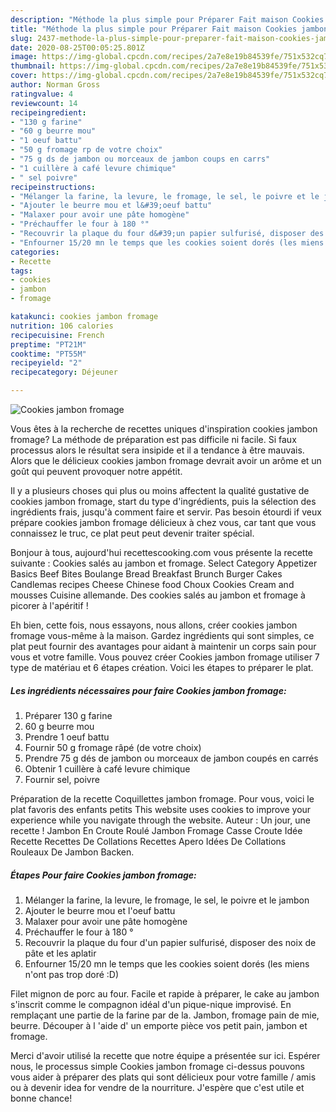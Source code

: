 ```yaml
---
description: "Méthode la plus simple pour Préparer Fait maison Cookies jambon fromage"
title: "Méthode la plus simple pour Préparer Fait maison Cookies jambon fromage"
slug: 2437-methode-la-plus-simple-pour-preparer-fait-maison-cookies-jambon-fromage
date: 2020-08-25T00:05:25.801Z
image: https://img-global.cpcdn.com/recipes/2a7e8e19b84539fe/751x532cq70/cookies-jambon-fromage-photo-principale-de-la-recette.jpg
thumbnail: https://img-global.cpcdn.com/recipes/2a7e8e19b84539fe/751x532cq70/cookies-jambon-fromage-photo-principale-de-la-recette.jpg
cover: https://img-global.cpcdn.com/recipes/2a7e8e19b84539fe/751x532cq70/cookies-jambon-fromage-photo-principale-de-la-recette.jpg
author: Norman Gross
ratingvalue: 4
reviewcount: 14
recipeingredient:
- "130 g farine"
- "60 g beurre mou"
- "1 oeuf battu"
- "50 g fromage rp de votre choix"
- "75 g ds de jambon ou morceaux de jambon coups en carrs"
- "1 cuillère à café levure chimique"
- " sel poivre"
recipeinstructions:
- "Mélanger la farine, la levure, le fromage, le sel, le poivre et le jambon"
- "Ajouter le beurre mou et l&#39;oeuf battu"
- "Malaxer pour avoir une pâte homogène"
- "Préchauffer le four à 180 °"
- "Recouvrir la plaque du four d&#39;un papier sulfurisé, disposer des noix de pâte et les aplatir"
- "Enfourner 15/20 mn le temps que les cookies soient dorés (les miens n&#39;ont pas trop doré :D)"
categories:
- Recette
tags:
- cookies
- jambon
- fromage

katakunci: cookies jambon fromage 
nutrition: 106 calories
recipecuisine: French
preptime: "PT21M"
cooktime: "PT55M"
recipeyield: "2"
recipecategory: Déjeuner

---
```



![Cookies jambon fromage](https://img-global.cpcdn.com/recipes/2a7e8e19b84539fe/751x532cq70/cookies-jambon-fromage-photo-principale-de-la-recette.jpg)

Vous êtes à la recherche de recettes uniques d'inspiration cookies jambon fromage? La méthode de préparation est pas difficile ni facile. Si faux processus alors le résultat sera insipide et il a tendance à être mauvais. Alors que le délicieux cookies jambon fromage devrait avoir un arôme et un goût qui peuvent provoquer notre appétit.

Il y a plusieurs choses qui plus ou moins affectent la qualité gustative de cookies jambon fromage, start du type d'ingrédients, puis la sélection des ingrédients frais, jusqu'à comment faire et servir. Pas besoin étourdi if veux prépare cookies jambon fromage délicieux à chez vous, car tant que vous connaissez le truc, ce plat peut peut devenir traiter spécial.

Bonjour à tous, aujourd&#39;hui recettescooking.com vous présente la recette suivante : Cookies salés au jambon et fromage. Select Category Appetizer Basics Beef Bites Boulange Bread Breakfast Brunch Burger Cakes Candlemas recipes Cheese Chinese food Choux Cookies Cream and mousses Cuisine allemande. Des cookies salés au jambon et fromage à picorer à l&#39;apéritif !


Eh bien, cette fois, nous essayons, nous allons, créer cookies jambon fromage vous-même à la maison. Gardez ingrédients qui sont simples, ce plat peut fournir des avantages pour aidant à maintenir un corps sain pour vous et votre famille. Vous pouvez créer Cookies jambon fromage utiliser 7 type de matériau et 6 étapes création. Voici les étapes to préparer le plat.

<!--inarticleads1-->

##### Les ingrédients nécessaires pour faire Cookies jambon fromage:

1. Préparer 130 g farine
1.  60 g beurre mou
1. Prendre 1 oeuf battu
1. Fournir 50 g fromage râpé (de votre choix)
1. Prendre 75 g dés de jambon ou morceaux de jambon coupés en carrés
1. Obtenir 1 cuillère à café levure chimique
1. Fournir  sel, poivre


Préparation de la recette Coquillettes jambon fromage. Pour vous, voici le plat favoris des enfants petits This website uses cookies to improve your experience while you navigate through the website. Auteur : Un jour, une recette ! Jambon En Croute Roulé Jambon Fromage Casse Croute Idée Recette Recettes De Collations Recettes Apero Idées De Collations Rouleaux De Jambon Backen. 

<!--inarticleads2-->

##### Étapes Pour faire Cookies jambon fromage:

1. Mélanger la farine, la levure, le fromage, le sel, le poivre et le jambon
1. Ajouter le beurre mou et l&#39;oeuf battu
1. Malaxer pour avoir une pâte homogène
1. Préchauffer le four à 180 °
1. Recouvrir la plaque du four d&#39;un papier sulfurisé, disposer des noix de pâte et les aplatir
1. Enfourner 15/20 mn le temps que les cookies soient dorés (les miens n&#39;ont pas trop doré :D)


Filet mignon de porc au four. Facile et rapide à préparer, le cake au jambon s&#39;inscrit comme le compagnon idéal d&#39;un pique-nique improvisé. En remplaçant une partie de la farine par de la. Jambon, fromage pain de mie, beurre. Découper à l &#39;aide d&#39; un emporte pièce vos petit pain, jambon et fromage. 


Merci d'avoir utilisé la recette que notre équipe a présentée sur ici. Espérer nous, le processus simple Cookies jambon fromage ci-dessus pouvons vous aider à préparer des plats qui sont délicieux pour votre famille / amis ou à devenir idea for vendre de la nourriture. J'espère que c'est utile et bonne chance!
